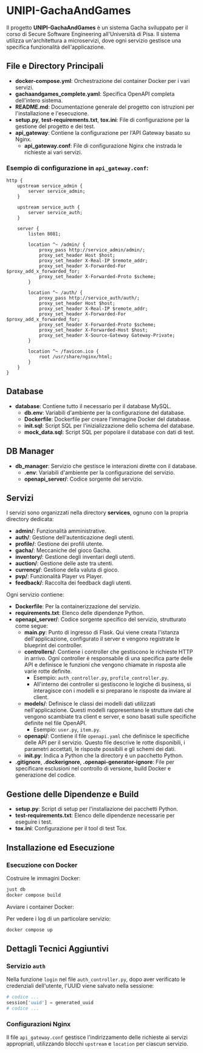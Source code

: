# UNIPI-GachaAndGames
Il progetto **UNIPI-GachaAndGames** è un sistema Gacha sviluppato per il corso di Secure Software Engineering all'Università di Pisa. Il sistema utilizza un'architettura a microservizi, dove ogni servizio gestisce una specifica funzionalità dell'applicazione.

## File e Directory Principali

- **docker-compose.yml**: Orchestrazione dei container Docker per i vari servizi.
- **gachaandgames_complete.yaml**: Specifica OpenAPI completa dell'intero sistema.
- **README.md**: Documentazione generale del progetto con istruzioni per l'installazione e l'esecuzione.
- **setup.py**, **test-requirements.txt**, **tox.ini**: File di configurazione per la gestione del progetto e dei test.
- **api_gateway**: Contiene la configurazione per l'API Gateway basato su Nginx.
  - **api_gateway.conf**: File di configurazione Nginx che instrada le richieste ai vari servizi.

### Esempio di configurazione in `api_gateway.conf`:

```nginx
http {
    upstream service_admin {
        server service_admin;
    }

    upstream service_auth {
        server service_auth;
    }

    server {
        listen 8081;

        location ^~ /admin/ {
            proxy_pass http://service_admin/admin/;
            proxy_set_header Host $host;
            proxy_set_header X-Real-IP $remote_addr;
            proxy_set_header X-Forwarded-For $proxy_add_x_forwarded_for;
            proxy_set_header X-Forwarded-Proto $scheme;
        }
    
        location ^~ /auth/ {
            proxy_pass http://service_auth/auth/;
            proxy_set_header Host $host;
            proxy_set_header X-Real-IP $remote_addr;
            proxy_set_header X-Forwarded-For $proxy_add_x_forwarded_for;
            proxy_set_header X-Forwarded-Proto $scheme;
            proxy_set_header X-Forwarded-Host $host;
            proxy_set_header X-Source-Gateway Gateway-Private;
        }

        location ^~ /favicon.ico {
            root /usr/share/nginx/html;
        }
    }
}
```

## Database

- **database**: Contiene tutto il necessario per il database MySQL.
  - **db.env**: Variabili d'ambiente per la configurazione del database.
  - **Dockerfile**: Dockerfile per creare l'immagine Docker del database.
  - **init.sql**: Script SQL per l'inizializzazione dello schema del database.
  - **mock_data.sql**: Script SQL per popolare il database con dati di test.

## DB Manager

- **db_manager**: Servizio che gestisce le interazioni dirette con il database.
  - **.env**: Variabili d'ambiente per la configurazione del servizio.
  - **openapi_server/**: Codice sorgente del servizio.

## Servizi

I servizi sono organizzati nella directory **services**, ognuno con la propria directory dedicata:

- **admin/**: Funzionalità amministrative.
- **auth/**: Gestione dell'autenticazione degli utenti.
- **profile/**: Gestione dei profili utente.
- **gacha/**: Meccaniche del gioco Gacha.
- **inventory/**: Gestione degli inventari degli utenti.
- **auction/**: Gestione delle aste tra utenti.
- **currency/**: Gestione della valuta di gioco.
- **pvp/**: Funzionalità Player vs Player.
- **feedback/**: Raccolta dei feedback dagli utenti.

Ogni servizio contiene:

- **Dockerfile**: Per la containerizzazione del servizio.
- **requirements.txt**: Elenco delle dipendenze Python.
- **openapi_server/**: Codice sorgente specifico del servizio, strutturato come segue:
  - **__main__.py**: Punto di ingresso di Flask. Qui viene creata l'istanza dell'applicazione, configurato il server e vengono registrate le blueprint dei controller.
  - **controllers/**: Contiene i controller che gestiscono le richieste HTTP in arrivo. Ogni controller è responsabile di una specifica parte delle API e definisce le funzioni che vengono chiamate in risposta alle varie rotte definite.
    - Esempio: `auth_controller.py`, `profile_controller.py`.
    - All'interno dei controller si gestiscono le logiche di business, si interagisce con i modelli e si preparano le risposte da inviare al client.
  - **models/**: Definisce le classi dei modelli dati utilizzati nell'applicazione. Questi modelli rappresentano le strutture dati che vengono scambiate tra client e server, e sono basati sulle specifiche definite nel file OpenAPI.
    - Esempio: `user.py`, `item.py`.
  - **openapi/**: Contiene il file `openapi.yaml` che definisce le specifiche delle API per il servizio. Questo file descrive le rotte disponibili, i parametri accettati, le risposte possibili e gli schemi dei dati.
  - **__init__.py**: Indica a Python che la directory è un pacchetto Python.
- **.gitignore**, **.dockerignore**, **.openapi-generator-ignore**: File per specificare esclusioni nel controllo di versione, build Docker e generazione del codice.

## Gestione delle Dipendenze e Build

- **setup.py**: Script di setup per l'installazione dei pacchetti Python.
- **test-requirements.txt**: Elenco delle dipendenze necessarie per eseguire i test.
- **tox.ini**: Configurazione per il tool di test Tox.

## Installazione ed Esecuzione

### Esecuzione con Docker

Costruire le immagini Docker:

```bash
just db
docker compose build
```

Avviare i container Docker:

Per vedere i log di un particolare servizio:
```bash
docker compose up
```

## Dettagli Tecnici Aggiuntivi

### Servizio `auth`

Nella funzione `login` nel file `auth_controller.py`, dopo aver verificato le credenziali dell'utente, l'UUID viene salvato nella sessione:

```python
# codice ...
session['uuid'] = generated_uuid
# codice ...
```

### Configurazioni Nginx

Il file `api_gateway.conf` gestisce l'indirizzamento delle richieste ai servizi appropriati, utilizzando blocchi `upstream` e `location` per ciascun servizio.